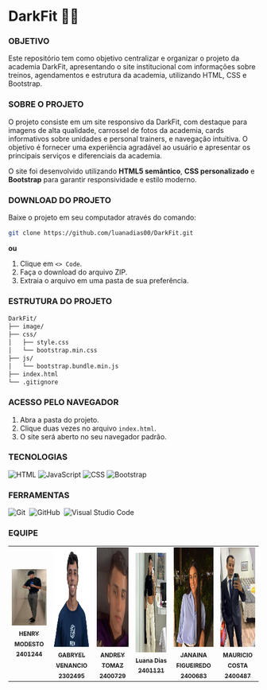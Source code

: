 # DarkFit 🏋️‍♂️

### OBJETIVO

Este repositório tem como objetivo centralizar e organizar o projeto da academia DarkFit, apresentando o site institucional com informações sobre treinos, agendamentos e estrutura da academia, utilizando HTML, CSS e Bootstrap.

### SOBRE O PROJETO

O projeto consiste em um site responsivo da DarkFit, com destaque para imagens de alta qualidade, carrossel de fotos da academia, cards informativos sobre unidades e personal trainers, e navegação intuitiva. O objetivo é fornecer uma experiência agradável ao usuário e apresentar os principais serviços e diferenciais da academia.

O site foi desenvolvido utilizando **HTML5 semântico**, **CSS personalizado** e **Bootstrap** para garantir responsividade e estilo moderno.

### DOWNLOAD DO PROJETO

Baixe o projeto em seu computador através do comando:

```bash
git clone https://github.com/luanadias00/DarkFit.git
```

**ou**

1. Clique em `<> Code`.
2. Faça o download do arquivo ZIP.
3. Extraia o arquivo em uma pasta de sua preferência.

### ESTRUTURA DO PROJETO

```text
DarkFit/
├── image/                  
├── css/
│   ├── style.css           
│   └── bootstrap.min.css   
├── js/
│   └── bootstrap.bundle.min.js
├── index.html
└── .gitignore
```

### ACESSO PELO NAVEGADOR

1. Abra a pasta do projeto.
2. Clique duas vezes no arquivo `index.html`.
3. O site será aberto no seu navegador padrão.

### TECNOLOGIAS

![HTML](https://img.shields.io/badge/HTML-0D1117?style=for-the-badge&logo=html5&logoColor=red&labelColor=0D1117)
![JavaScript](https://img.shields.io/badge/JavaScript-0D1117?style=for-the-badge&logo=javascript&logoColor=yellow&labelColor=0D1117)
![CSS](https://img.shields.io/badge/CSS-0D1117?style=for-the-badge&logo=css3&logoColor=blue&labelColor=0D1117)
![Bootstrap](https://img.shields.io/badge/Bootstrap-0D1117?style=for-the-badge&logo=bootstrap&logoColor=violet&labelColor=0D1117)



### FERRAMENTAS

![Git](https://img.shields.io/badge/Git-0D1117?style=for-the-badge&logo=Git&logoColor=white&labelColor=0D1117)&nbsp;
![GitHub](https://img.shields.io/badge/-GitHub-0D1117?style=for-the-badge&logo=github&labelColor=0D1117)&nbsp;
![Visual Studio Code](https://img.shields.io/badge/Visual_Studio_Code-0D1117?style=for-the-badge&logo=visual-studio-code&logoColor=007ACC&labelColor=0D1117)


### EQUIPE

<table align="center">
  <tr>
    <td align="center">
      <a href="https://github.com/HenryModesto" title="Github Henry">
        <img src="Pictures/HenryM.jpeg" width="180px;" heigth="200px;" alt="Foto de Henry Oliveira Modesto De Jesus"/><br>
        <sub>
          <b>HENRY MODESTO</b><br>
          <b>2401244</b>
        </sub>
      </a>
    </td>
    <td align="center">
      <a href="https://github.com/GabryelVenancio" title="Github Gabryel Venancio">
        <img src="Pictures/Cleffs.jpeg" style="width:180px; height:200px;" alt="Foto de Gabryel Venancio Cleffs do Nascimento"/><br>
        <sub>
          <b>GABRYEL VENANCIO</b><br>
          <b>2302495</b>
        </sub>
      </a>
    </td>
    <td align="center">
      <a href="https://github.com/AndreyT1224" title="Github Andrey">
        <img src="Pictures/ANDREW.jpeg" style="width:180px; height:200px;"  alt="Foto de Andrey Tomaz Silva Alves "/><br>
        <sub>
          <b>ANDREY TOMAZ</b><br>
          <b>2400729</b>
        </sub>
      </a>
    </td>
    <td align="center">
      <a href="https://github.com/luanadias00" title="Github Luana Dias">
         <img src="Pictures/Luana.jpeg" style="width:180px; height:200px;"  alt="Foto Luana Dias"/>
    <br>
        <sub>
          <b>Luana Dias</b><br>
          <b>2401121</b>
        </sub>
      </a>
    </td>
     <td align="center">
      <a href="https://github.com/JanainaFi" title="Github Janaina">
        <img src="Pictures/Jana.jpeg" style="width:180px; height:200px;"  alt="Foto Janaina da Silva Figueiredo"/><br>
        <sub>
          <b>JANAINA FIGUEIREDO</b><br>
          <b>2400683</b>
        </sub>
      </a>
    </td>
    <td align="center">
      <a href="https://github.com/mauricio003" title="Github Mauricio">
        <img src="Pictures/Mauricio.jpeg" style="width:180px; height:200px;"  alt="Foto Mauricio Costa"/><br>
        <sub>
          <b>MAURICIO COSTA</b><br>
          <b>2400487</b>
        </sub>
      </a>
    </td>
    
  </tr>
</table>
